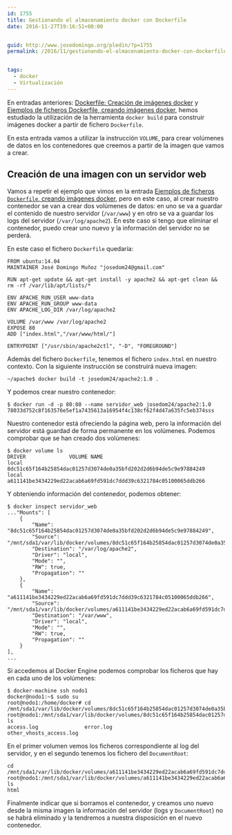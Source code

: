 ```yaml
---
id: 1755
title: Gestionando el almacenamiento docker con Dockerfile
date: 2016-11-27T19:16:51+00:00


guid: http://www.josedomingo.org/pledin/?p=1755
permalink: /2016/11/gestionando-el-almacenamiento-docker-con-dockerfile/


tags:
  - docker
  - Virtualización
---
```


En entradas anteriores: <a href="http://www.josedomingo.org/pledin/2016/02/dockerfile-creacion-de-imagenes-docker/">Dockerfile: Creación de imágenes docker</a> y <a href="http://www.josedomingo.org/pledin/2016/02/ejemplos-de-ficheros-dockerfile-creando-imagenes-docker/">Ejemplos de ficheros Dockerfile, creando imágenes docker</a>, hemos estudiado la utilización de la herramienta `docker build` para construir imágenes docker a partir de fichero `Dockerfile`.

En esta entrada vamos a utilizar la instrucción `VOLUME`, para crear volúmenes de datos en los contenedores que creemos a partir de la imagen que vamos a crear.

## Creación de una imagen con un servidor web

Vamos a repetir el ejemplo que vimos en la entrada <a href="http://www.josedomingo.org/pledin/2016/02/ejemplos-de-ficheros-dockerfile-creando-imagenes-docker/">Ejemplos de ficheros `Dockerfile`, creando imágenes docker</a>, pero en este caso, al crear nuestro contenedor se van a crear dos volúmenes de datos: en uno se va a guardar el contenido de nuestro servidor (`/var/www`) y en otro se va a guardar los logs del servidor (`/var/log/apache2`). En este caso si tengo que eliminar el contenedor, puedo crear uno nuevo y la información del servidor no se perderá.

En este caso el fichero `Dockerfile` quedaría:

    FROM ubuntu:14.04
    MAINTAINER José Domingo Muñoz "josedom24@gmail.com"

    RUN apt-get update && apt-get install -y apache2 && apt-get clean && rm -rf /var/lib/apt/lists/*

    ENV APACHE_RUN_USER www-data
    ENV APACHE_RUN_GROUP www-data
    ENV APACHE_LOG_DIR /var/log/apache2

    VOLUME /var/www /var/log/apache2
    EXPOSE 80
    ADD ["index.html","/var/www/html/"]

    ENTRYPOINT ["/usr/sbin/apache2ctl", "-D", "FOREGROUND"]

Además del fichero `Dockerfile`, tenemos el fichero `index.html` en nuestro contexto. Con la siguiente instrucción se construirá nueva imagen:

    ~/apache$ docker build -t josedom24/apache2:1.0 .

Y podemos crear nuestro contenedor:

    $ docker run -d -p 80:80 --name servidor_web josedom24/apache2:1.0
    78033d752c8f163576e5ef1a7435613a16954f4c138cf62f4d47a635fc5eb374sss

Nuestro contenedor está ofreciendo la página web, pero la información del servidor está guardad de forma permanente en los volúmenes. Podemos comprobar que se han creado dos volúmenes:

    $ docker volume ls
    DRIVER              VOLUME NAME
    local               8dc51c65f164b25854dac01257d3074de0a35bfd202d2d6b94de5c9e97884249
    local               a611141be3434229ed22acab6a69fd591dc7ddd39c6321784c05100065ddb266

Y obteniendo información del contenedor, podemos obtener:

    $ docker inspect servidor_web 
    ..."Mounts": [
        {
            "Name": "8dc51c65f164b25854dac01257d3074de0a35bfd202d2d6b94de5c9e97884249",
            "Source": "/mnt/sda1/var/lib/docker/volumes/8dc51c65f164b25854dac01257d3074de0a35bfd202d2d6b94de5c9e97884249/_data",
            "Destination": "/var/log/apache2",
            "Driver": "local",
            "Mode": "",
            "RW": true,
            "Propagation": ""
        },
        {
            "Name": "a611141be3434229ed22acab6a69fd591dc7ddd39c6321784c05100065ddb266",
            "Source": "/mnt/sda1/var/lib/docker/volumes/a611141be3434229ed22acab6a69fd591dc7ddd39c6321784c05100065ddb266/_data",
            "Destination": "/var/www",
            "Driver": "local",
            "Mode": "",
            "RW": true,
            "Propagation": ""
        }
    ],
    ...

Si accedemos al Docker Engine podemos comprobar los ficheros que hay en cada uno de los volúmenes:

    $ docker-machine ssh nodo1
    docker@nodo1:~$ sudo su
    root@nodo1:/home/docker# cd /mnt/sda1/var/lib/docker/volumes/8dc51c65f164b25854dac01257d3074de0a35bfd202d2d6b94de5c9e97884249/_data
    root@nodo1:/mnt/sda1/var/lib/docker/volumes/8dc51c65f164b25854dac01257d3074de0a35bfd202d2d6b94de5c9e97884249/_data# ls
    access.log               error.log                other_vhosts_access.log

En el primer volumen vemos los ficheros correspondiente al log del servidor, y en el segundo tenemos los fichero del `DocumentRoot`:

    cd /mnt/sda1/var/lib/docker/volumes/a611141be3434229ed22acab6a69fd591dc7ddd39c6321784c05100065ddb266/_data
    root@nodo1:/mnt/sda1/var/lib/docker/volumes/a611141be3434229ed22acab6a69fd591dc7ddd39c6321784c05100065ddb266/_data# ls
    html

Finalmente indicar que si borramos el contenedor, y creamos uno nuevo desde la misma imagen la información del servidor (logs y `DocumentRoot`) no se habrá eliminado y la tendremos a nuestra disposición en el nuevo contenedor.


<!-- AddThis Advanced Settings generic via filter on the_content -->

<!-- AddThis Share Buttons generic via filter on the_content -->